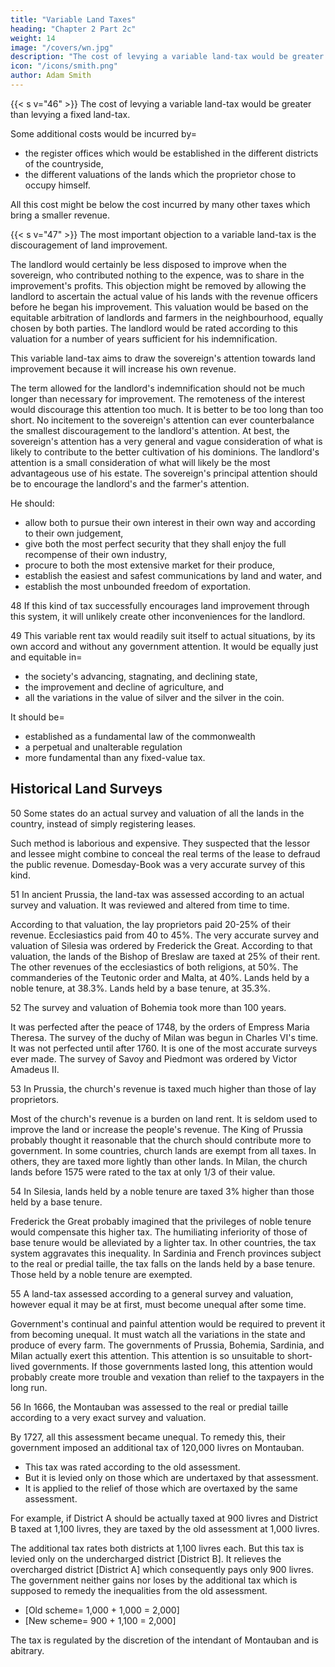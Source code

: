 ```yaml
---
title: "Variable Land Taxes"
heading: "Chapter 2 Part 2c"
weight: 14
image: "/covers/wn.jpg"
description: "The cost of levying a variable land-tax would be greater than levying a fixed land-tax"
icon: "/icons/smith.png"
author: Adam Smith
---
```




{{< s v="46" >}} The cost of levying a variable land-tax would be greater than levying a fixed land-tax.

Some additional costs would be incurred by= 
- the register offices which would be established in the different districts of the countryside,
- the different valuations of the lands which the proprietor chose to occupy himself.

All this cost might be below the cost incurred by many other taxes which bring a smaller revenue.


{{< s v="47" >}} The most important objection to a variable land-tax is the discouragement of land improvement.

The landlord would certainly be less disposed to improve when the sovereign, who contributed nothing to the expence, was to share in the improvement's profits.
This objection might be removed by allowing the landlord to ascertain the actual value of his lands with the revenue officers before he began his improvement.
This valuation would be based on the equitable arbitration of landlords and farmers in the neighbourhood, equally chosen by both parties.
The landlord would be rated according to this valuation for a number of years sufficient for his indemnification.

This variable land-tax aims to draw the sovereign's attention towards land improvement because it will increase his own revenue.

The term allowed for the landlord's indemnification should not be much longer than necessary for improvement.
The remoteness of the interest would discourage this attention too much.
It is better to be too long than too short.
No incitement to the sovereign's attention can ever counterbalance the smallest discouragement to the landlord's attention.
At best, the sovereign's attention has a very general and vague consideration of what is likely to contribute to the better cultivation of his dominions.
The landlord's attention is a small consideration of what will likely be the most advantageous use of his estate.
The sovereign's principal attention should be to encourage the landlord's and the farmer's attention.

He should:
- allow both to pursue their own interest in their own way and according to their own judgement,
- give both the most perfect security that they shall enjoy the full recompense of their own industry,
- procure to both the most extensive market for their produce,
- establish the easiest and safest communications by land and water, and
- establish the most unbounded freedom of exportation.

48 If this kind of tax successfully encourages land improvement through this system, it will unlikely create other inconveniences for the landlord.

49 This variable rent tax would readily suit itself to actual situations, by its own accord and without any government attention. It would be equally just and equitable in= 
- the society's advancing, stagnating, and declining state,
- the improvement and decline of agriculture, and
- all the variations in the value of silver and the silver in the coin.

It should be= 
- established as a fundamental law of the commonwealth
- a perpetual and unalterable regulation
- more fundamental than any fixed-value tax.


## Historical Land Surveys

50 Some states do an actual survey and valuation of all the lands in the country, instead of simply registering leases.

Such method is laborious and expensive.
They suspected that the lessor and lessee might combine to conceal the real terms of the lease to defraud the public revenue.
Domesday-Book was a very accurate survey of this kind.

51 In ancient Prussia, the land-tax was assessed according to an actual survey and valuation. It was reviewed and altered from time to time.

According to that valuation, the lay proprietors paid 20-25% of their revenue.
Ecclesiastics paid from 40 to 45%.
The very accurate survey and valuation of Silesia was ordered by Frederick the Great.
According to that valuation, the lands of the Bishop of Breslaw are taxed at 25% of their rent.
The other revenues of the ecclesiastics of both religions, at 50%.
The commanderies of the Teutonic order and Malta, at 40%.
Lands held by a noble tenure, at 38.3%.
Lands held by a base tenure, at 35.3%.

52 The survey and valuation of Bohemia took more than 100 years.

It was perfected after the peace of 1748, by the orders of Empress Maria Theresa.
The survey of the duchy of Milan was begun in Charles VI's time.
It was not perfected until after 1760.
It is one of the most accurate surveys ever made.
The survey of Savoy and Piedmont was ordered by Victor Amadeus II.

53 In Prussia, the church's revenue is taxed much higher than those of lay proprietors.

Most of the church's revenue is a burden on land rent.
It is seldom used to improve the land or increase the people's revenue.
The King of Prussia probably thought it reasonable that the church should contribute more to government.
In some countries, church lands are exempt from all taxes.
In others, they are taxed more lightly than other lands.
In Milan, the church lands before 1575 were rated to the tax at only 1/3 of their value.

54 In Silesia, lands held by a noble tenure are taxed 3% higher than those held by a base tenure.

Frederick the Great probably imagined that the privileges of noble tenure would compensate this higher tax.
The humiliating inferiority of those of base tenure would be alleviated by a lighter tax.
In other countries, the tax system aggravates this inequality.
In Sardinia and French provinces subject to the real or predial taille, the tax falls on the lands held by a base tenure.
Those held by a noble tenure are exempted.

55 A land-tax assessed according to a general survey and valuation, however equal it may be at first, must become unequal after some time.

Government's continual and painful attention would be required to prevent it from becoming unequal.
It must watch all the variations in the state and produce of every farm.
The governments of Prussia, Bohemia, Sardinia, and Milan actually exert this attention.
This attention is so unsuitable to short-lived governments.
If those governments lasted long, this attention would probably create more trouble and vexation than relief to the taxpayers in the long run.

56 In 1666, the Montauban was assessed to the real or predial taille according to a very exact survey and valuation.

By 1727, all this assessment became unequal. To remedy this, their government imposed an additional tax of 120,000 livres on Montauban.
- This tax was rated according to the old assessment.
- But it is levied only on those which are undertaxed by that assessment.
- It is applied to the relief of those which are overtaxed by the same assessment.

For example, if District A should be actually taxed at 900 livres and District B taxed at 1,100 livres, they are taxed by the old assessment at 1,000 livres.

The additional tax rates both districts at 1,100 livres each.
But this tax is levied only on the undercharged district [District B].
It relieves the overcharged district [District A] which consequently pays only 900 livres.
The government neither gains nor loses by the additional tax which is supposed to remedy the inequalities from the old assessment.
- [Old scheme=  1,000 + 1,000 = 2,000]
- [New scheme=  900 + 1,100 = 2,000]

The tax is regulated by the discretion of the intendant of Montauban and is abitrary.

